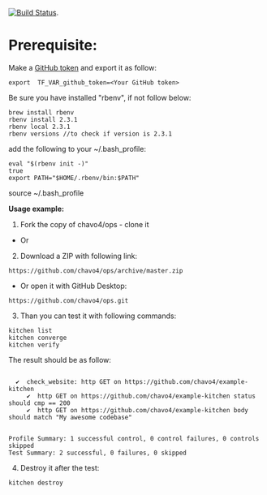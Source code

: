 [![Build Status](https://travis-ci.org/chavo4/ops.svg?branch=master)](https://travis-ci.org/chavo4/ops).

# Prerequisite:
Make a [GitHub token](https://github.com/settings/tokens) and export it as follow:
```
export  TF_VAR_github_token=<Your GitHub token>
```
Be sure you have installed "rbenv", if not follow below:
```
brew install rbenv
rbenv install 2.3.1
rbenv local 2.3.1
rbenv versions //to check if version is 2.3.1
```
add the following to your ~/.bash_profile:

```
eval "$(rbenv init -)"
true
export PATH="$HOME/.rbenv/bin:$PATH"
```

source ~/.bash_profile

**Usage example:**

1.  Fork the copy of chavo4/ops - clone it
- Or
2.  Download a ZIP with following link:
```
https://github.com/chavo4/ops/archive/master.zip
```
 - Or open it with GitHub Desktop:
```
https://github.com/chavo4/ops.git
```
3. Than you can test it with following commands:
```
kitchen list
kitchen converge
kitchen verify
```
The result should be as follow:

```

  ✔  check_website: http GET on https://github.com/chavo4/example-kitchen
     ✔  http GET on https://github.com/chavo4/example-kitchen status should cmp == 200
     ✔  http GET on https://github.com/chavo4/example-kitchen body should match "My awesome codebase"


Profile Summary: 1 successful control, 0 control failures, 0 controls skipped
Test Summary: 2 successful, 0 failures, 0 skipped

```

4. Destroy it after the test:
```
kitchen destroy
```

